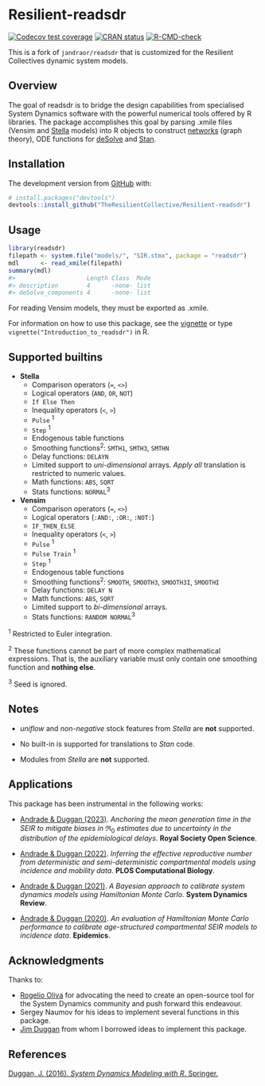 
<!-- README.md is generated from README.Rmd. Please edit that file -->

# Resilient-readsdr

<!-- badges: start -->

[![Codecov test
coverage](https://codecov.io/gh/jandraor/readsdr/branch/master/graph/badge.svg)](https://codecov.io/gh/jandraor/readsdr?branch=master)
[![CRAN
status](https://www.r-pkg.org/badges/version/readsdr)](https://CRAN.R-project.org/package=readsdr)
[![R-CMD-check](https://github.com/jandraor/readsdr/actions/workflows/R-CMD-check.yaml/badge.svg)](https://github.com/jandraor/readsdr/actions/workflows/R-CMD-check.yaml)
<!-- badges: end -->

This is a fork of `jandraor/readsdr` that is customized for the Resilient Collectives dynamic system models.

## Overview

The goal of readsdr is to bridge the design capabilities from
specialised System Dynamics software with the powerful numerical tools
offered by R libraries. The package accomplishes this goal by parsing
.xmile files (Vensim and [Stella](https://www.iseesystems.com/) models)
into R objects to construct [networks](https://igraph.org) (graph
theory), ODE functions for
[deSolve](http://desolve.r-forge.r-project.org/) and
[Stan](https://mc-stan.org/).

## Installation

<!-- You can install the released version of readsdr from -->
<!-- [CRAN](https://CRAN.R-project.org) with: -->

<!-- ``` r -->
<!-- install.packages("readsdr") -->
<!-- ``` -->

<!--  And the development version from [GitHub](https://github.com/) with: -->

The development version from [GitHub](https://github.com/) with:

``` r
# install.packages("devtools")
devtools::install_github("TheResilientCollective/Resilient-readsdr")
```

## Usage

``` r
library(readsdr)
filepath <- system.file("models/", "SIR.stmx", package = "readsdr")
mdl      <- read_xmile(filepath) 
summary(mdl)
#>                    Length Class  Mode
#> description        4      -none- list
#> deSolve_components 4      -none- list
```

For reading Vensim models, they must be exported as .xmile.

For information on how to use this package, see the
[vignette](https://CRAN.R-project.org/package=readsdr/vignettes/Introduction_to_readsdr.html)
or type `vignette("Introduction_to_readsdr")` in R.

## Supported builtins

- **Stella**
  - Comparison operators (`=`, `<>`)
  - Logical operators (`AND`, `OR`, `NOT`)
  - `If Else Then`
  - Inequality operators (`<`, `>`)
  - `Pulse` <sup>1</sup>
  - `Step` <sup>1</sup>
  - Endogenous table functions
  - Smoothing functions<sup>2</sup>: `SMTH1`, `SMTH3`, `SMTHN`
  - Delay functions: `DELAYN`
  - Limited support to *uni-dimensional* arrays. *Apply all* translation
    is restricted to numeric values.
  - Math functions: `ABS`, `SQRT`
  - Stats functions: `NORMAL`<sup>3</sup>
- **Vensim**
  - Comparison operators (`=`, `<>`)
  - Logical operators (`:AND:`, `:OR:`, `:NOT:`)
  - `IF_THEN_ELSE`
  - Inequality operators (`<`, `>`)
  - `Pulse` <sup>1</sup>
  - `Pulse Train` <sup>1</sup>
  - `Step` <sup>1</sup>
  - Endogenous table functions
  - Smoothing functions<sup>2</sup>: `SMOOTH`, `SMOOTH3`, `SMOOTH3I`,
    `SMOOTHI`
  - Delay functions: `DELAY N`
  - Math functions: `ABS`, `SQRT`
  - Limited support to *bi-dimensional* arrays.
  - Stats functions: `RANDOM NORMAL`<sup>3</sup>

<sup>1</sup> Restricted to Euler integration.

<sup>2</sup> These functions cannot be part of more complex mathematical
expressions. That is, the auxiliary variable must only contain one
smoothing function and **nothing else**.

<sup>3</sup> Seed is ignored.

## Notes

- *uniflow* and *non-negative* stock features from *Stella* are **not**
  supported.

- No built-in is supported for translations to *Stan* code.

- Modules from *Stella* are **not** supported.

## Applications

This package has been instrumental in the following works:

- [Andrade & Duggan (2023)](https://doi.org/10.1098/rsos.230515).
  *Anchoring the mean generation time in the SEIR to mitigate biases in*
  $\Re_0$ *estimates due to uncertainty in the distribution of the
  epidemiological delays*. **Royal Society Open Science**.

- [Andrade & Duggan
  (2022)](https://doi.org/10.1371/journal.pcbi.1010206). *Inferring the
  effective reproductive number from deterministic and
  semi-deterministic compartmental models using incidence and mobility
  data*. **PLOS Computational Biology**.

- [Andrade & Duggan (2021)](https://doi.org/10.1002/sdr.1693). *A
  Bayesian approach to calibrate system dynamics models using
  Hamiltonian Monte Carlo*. **System Dynamics Review**.

- [Andrade & Duggan
  (2020)](https://doi.org/10.1016/j.epidem.2020.100415). *An evaluation
  of Hamiltonian Monte Carlo performance to calibrate age-structured
  compartmental SEIR models to incidence data*. **Epidemics**.

## Acknowledgments

Thanks to:

- [Rogelio Oliva](http://people.tamu.edu/~roliva/) for advocating the
  need to create an open-source tool for the System Dynamics community
  and push forward this endeavour.
- Sergey Naumov for his ideas to implement several functions in this
  package.
- [Jim
  Duggan](http://www.nuigalway.ie/our-research/people/engineering-and-informatics/jamesduggan/)
  from whom I borrowed ideas to implement this package.

## References

[Duggan, J. (2016). *System Dynamics Modeling with R*.
Springer.](https://www.springer.com/us/book/9783319340418)
